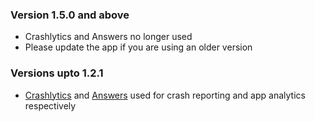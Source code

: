 ### Version 1.5.0 and above

* Crashlytics and Answers no longer used
* Please update the app if you are using an older version

### Versions upto 1.2.1

* [Crashlytics](https://get.fabric.io/crashlytics) and [Answers](https://get.fabric.io/answers) used for crash reporting and app analytics respectively
